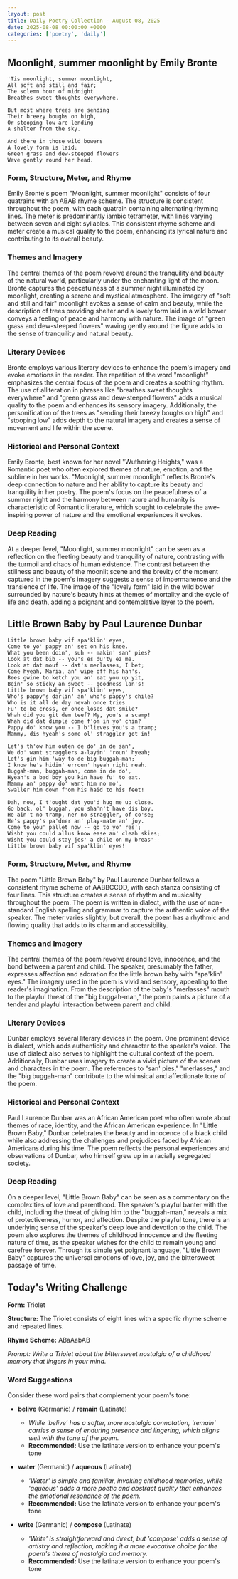 ```yaml
---
layout: post
title: Daily Poetry Collection - August 08, 2025
date: 2025-08-08 00:00:00 +0000
categories: ['poetry', 'daily']
---
```


## Moonlight, summer moonlight by Emily Bronte

```
'Tis moonlight, summer moonlight,
All soft and still and fair;
The solemn hour of midnight
Breathes sweet thoughts everywhere,

But most where trees are sending
Their breezy boughs on high,
Or stooping low are lending
A shelter from the sky.

And there in those wild bowers
A lovely form is laid;
Green grass and dew-steeped flowers
Wave gently round her head.
```

### Form, Structure, Meter, and Rhyme

Emily Bronte's poem "Moonlight, summer moonlight" consists of four quatrains with an ABAB rhyme scheme. The structure is consistent throughout the poem, with each quatrain containing alternating rhyming lines. The meter is predominantly iambic tetrameter, with lines varying between seven and eight syllables. This consistent rhyme scheme and meter create a musical quality to the poem, enhancing its lyrical nature and contributing to its overall beauty.

### Themes and Imagery

The central themes of the poem revolve around the tranquility and beauty of the natural world, particularly under the enchanting light of the moon. Bronte captures the peacefulness of a summer night illuminated by moonlight, creating a serene and mystical atmosphere. The imagery of "soft and still and fair" moonlight evokes a sense of calm and beauty, while the description of trees providing shelter and a lovely form laid in a wild bower conveys a feeling of peace and harmony with nature. The image of "green grass and dew-steeped flowers" waving gently around the figure adds to the sense of tranquility and natural beauty.

### Literary Devices

Bronte employs various literary devices to enhance the poem's imagery and evoke emotions in the reader. The repetition of the word "moonlight" emphasizes the central focus of the poem and creates a soothing rhythm. The use of alliteration in phrases like "breathes sweet thoughts everywhere" and "green grass and dew-steeped flowers" adds a musical quality to the poem and enhances its sensory imagery. Additionally, the personification of the trees as "sending their breezy boughs on high" and "stooping low" adds depth to the natural imagery and creates a sense of movement and life within the scene.

### Historical and Personal Context

Emily Bronte, best known for her novel "Wuthering Heights," was a Romantic poet who often explored themes of nature, emotion, and the sublime in her works. "Moonlight, summer moonlight" reflects Bronte's deep connection to nature and her ability to capture its beauty and tranquility in her poetry. The poem's focus on the peacefulness of a summer night and the harmony between nature and humanity is characteristic of Romantic literature, which sought to celebrate the awe-inspiring power of nature and the emotional experiences it evokes.

### Deep Reading

At a deeper level, "Moonlight, summer moonlight" can be seen as a reflection on the fleeting beauty and tranquility of nature, contrasting with the turmoil and chaos of human existence. The contrast between the stillness and beauty of the moonlit scene and the brevity of the moment captured in the poem's imagery suggests a sense of impermanence and the transience of life. The image of the "lovely form" laid in the wild bower surrounded by nature's beauty hints at themes of mortality and the cycle of life and death, adding a poignant and contemplative layer to the poem.

## Little Brown Baby by Paul Laurence Dunbar

```
Little brown baby wif spa'klin' eyes,
Come to yo' pappy an' set on his knee.
What you been doin', suh -- makin' san' pies?
Look at dat bib -- you's es du'ty ez me.
Look at dat mouf -- dat's merlasses, I bet;
Come hyeah, Maria, an' wipe off his han's.
Bees gwine to ketch you an' eat you up yit,
Bein' so sticky an sweet -- goodness lan's!
Little brown baby wif spa'klin' eyes,
Who's pappy's darlin' an' who's pappy's chile?
Who is it all de day nevah once tries
Fu' to be cross, er once loses dat smile?
Whah did you git dem teef? My, you's a scamp!
Whah did dat dimple come f'om in yo' chin?
Pappy do' know you -- I b'lieves you's a tramp;
Mammy, dis hyeah's some ol' straggler got in!

Let's th'ow him outen de do' in de san',
We do' want stragglers a-layin' 'roun' hyeah;
Let's gin him 'way to de big buggah-man;
I know he's hidin' erroun' hyeah right neah.
Buggah-man, buggah-man, come in de do',
Hyeah's a bad boy you kin have fu' to eat.
Mammy an' pappy do' want him no mo',
Swaller him down f'om his haid to his feet!

Dah, now, I t'ought dat you'd hug me up close.
Go back, ol' buggah, you sha'n't have dis boy.
He ain't no tramp, ner no straggler, of co'se;
He's pappy's pa'dner an' play-mate an' joy.
Come to you' pallet now -- go to yo' res';
Wisht you could allus know ease an' cleah skies;
Wisht you could stay jes' a chile on my breas'--
Little brown baby wif spa'klin' eyes!
```

### Form, Structure, Meter, and Rhyme

The poem "Little Brown Baby" by Paul Laurence Dunbar follows a consistent rhyme scheme of AABBCCDD, with each stanza consisting of four lines. This structure creates a sense of rhythm and musicality throughout the poem. The poem is written in dialect, with the use of non-standard English spelling and grammar to capture the authentic voice of the speaker. The meter varies slightly, but overall, the poem has a rhythmic and flowing quality that adds to its charm and accessibility.

### Themes and Imagery

The central themes of the poem revolve around love, innocence, and the bond between a parent and child. The speaker, presumably the father, expresses affection and adoration for the little brown baby with "spa'klin' eyes." The imagery used in the poem is vivid and sensory, appealing to the reader's imagination. From the description of the baby's "merlasses" mouth to the playful threat of the "big buggah-man," the poem paints a picture of a tender and playful interaction between parent and child.

### Literary Devices

Dunbar employs several literary devices in the poem. One prominent device is dialect, which adds authenticity and character to the speaker's voice. The use of dialect also serves to highlight the cultural context of the poem. Additionally, Dunbar uses imagery to create a vivid picture of the scenes and characters in the poem. The references to "san' pies," "merlasses," and the "big buggah-man" contribute to the whimsical and affectionate tone of the poem.

### Historical and Personal Context

Paul Laurence Dunbar was an African American poet who often wrote about themes of race, identity, and the African American experience. In "Little Brown Baby," Dunbar celebrates the beauty and innocence of a black child while also addressing the challenges and prejudices faced by African Americans during his time. The poem reflects the personal experiences and observations of Dunbar, who himself grew up in a racially segregated society.

### Deep Reading

On a deeper level, "Little Brown Baby" can be seen as a commentary on the complexities of love and parenthood. The speaker's playful banter with the child, including the threat of giving him to the "buggah-man," reveals a mix of protectiveness, humor, and affection. Despite the playful tone, there is an underlying sense of the speaker's deep love and devotion to the child. The poem also explores the themes of childhood innocence and the fleeting nature of time, as the speaker wishes for the child to remain young and carefree forever. Through its simple yet poignant language, "Little Brown Baby" captures the universal emotions of love, joy, and the bittersweet passage of time.

## Today's Writing Challenge

**Form:** Triolet

**Structure:** The Triolet consists of eight lines with a specific rhyme scheme and repeated lines.

**Rhyme Scheme:** ABaAabAB

*Prompt: Write a Triolet about the bittersweet nostalgia of a childhood memory that lingers in your mind.*

### Word Suggestions

Consider these word pairs that complement your poem's tone:

- **belive** (Germanic) / **remain** (Latinate)
  - *While 'belive' has a softer, more nostalgic connotation, 'remain' carries a sense of enduring presence and lingering, which aligns well with the tone of the poem.*
  - **Recommended:** Use the latinate version to enhance your poem's tone

- **water** (Germanic) / **aqueous** (Latinate)
  - *'Water' is simple and familiar, invoking childhood memories, while 'aqueous' adds a more poetic and abstract quality that enhances the emotional resonance of the poem.*
  - **Recommended:** Use the latinate version to enhance your poem's tone

- **write** (Germanic) / **compose** (Latinate)
  - *'Write' is straightforward and direct, but 'compose' adds a sense of artistry and reflection, making it a more evocative choice for the poem's theme of nostalgia and memory.*
  - **Recommended:** Use the latinate version to enhance your poem's tone
